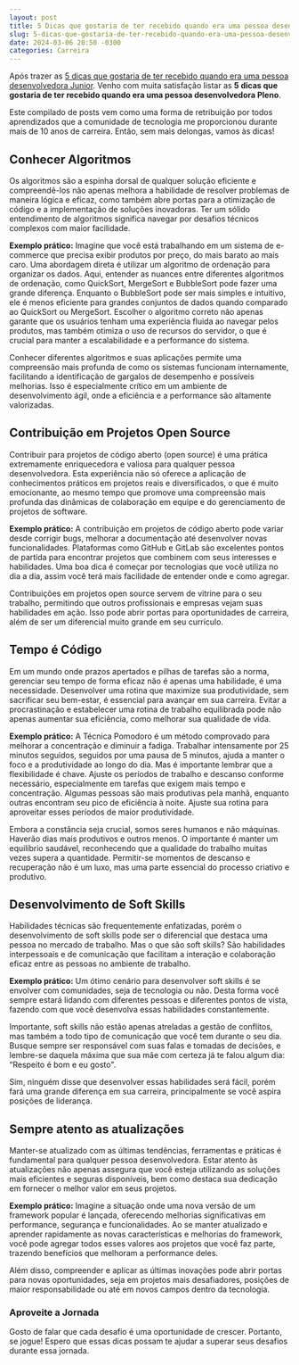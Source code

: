 ```yaml
---
layout: post
title: 5 Dicas que gostaria de ter recebido quando era uma pessoa desenvolvedora Pleno
slug: 5-dicas-que-gostaria-de-ter-recebido-quando-era-uma-pessoa-desenvolvedora-pleno
date: 2024-03-06 20:50 -0300
categories: Carreira
---
```


Após trazer as [5 dicas que gostaria de ter recebido quando era uma pessoa desenvolvedora Junior](https://muriloviana.me/posts/5-dicas-que-gostaria-de-ter-recebido-quando-era-uma-pessoa-desenvolvedora-junior/). Venho com muita satisfação listar as __5 dicas que gostaria de ter recebido quando era uma pessoa desenvolvedora Pleno__.

Este compilado de posts vem como uma forma de retribuição por todos aprendizados que a comunidade de tecnologia me proporcionou durante mais de 10 anos de carreira. Então, sem mais delongas, vamos às dicas!

## Conhecer Algoritmos

Os algoritmos são a espinha dorsal de qualquer solução eficiente e compreendê-los não apenas melhora a habilidade de resolver problemas de maneira lógica e eficaz, como também abre portas para a otimização de código e a implementação de soluções inovadoras. Ter um sólido entendimento de algoritmos significa navegar por desafios técnicos complexos com maior facilidade.

__Exemplo prático:__ Imagine que você está trabalhando em um sistema de e-commerce que precisa exibir produtos por preço, do mais barato ao mais caro. Uma abordagem direta é utilizar um algoritmo de ordenação para organizar os dados. Aqui, entender as nuances entre diferentes algoritmos de ordenação, como QuickSort, MergeSort e BubbleSort pode fazer uma grande diferença. Enquanto o BubbleSort pode ser mais simples e intuitivo, ele é menos eficiente para grandes conjuntos de dados quando comparado ao QuickSort ou MergeSort. Escolher o algoritmo correto não apenas garante que os usuários tenham uma experiência fluida ao navegar pelos produtos, mas também otimiza o uso de recursos do servidor, o que é crucial para manter a escalabilidade e a performance do sistema.

Conhecer diferentes algoritmos e suas aplicações permite uma compreensão mais profunda de como os sistemas funcionam internamente, facilitando a identificação de gargalos de desempenho e possíveis melhorias. Isso é especialmente crítico em um ambiente de desenvolvimento ágil, onde a eficiência e a performance são altamente valorizadas.

## Contribuição em Projetos Open Source

Contribuir para projetos de código aberto (open source) é uma prática extremamente enriquecedora e valiosa para qualquer pessoa desenvolvedora. Esta experiência não só oferece a aplicação de conhecimentos práticos em projetos reais e diversificados, o que é muito emocionante, ao mesmo tempo que promove uma compreensão mais profunda das dinâmicas de colaboração em equipe e do gerenciamento de projetos de software.

__Exemplo prático:__ A contribuição em projetos de código aberto pode variar desde corrigir bugs, melhorar a documentação até desenvolver novas funcionalidades. Plataformas como GitHub e GitLab são excelentes pontos de partida para encontrar projetos que combinem com seus interesses e habilidades. Uma boa dica é começar por tecnologias que você utiliza no dia a dia, assim você terá mais facilidade de entender onde e como agregar.

Contribuições em projetos open source servem de vitrine para o seu trabalho, permitindo que outros profissionais e empresas vejam suas habilidades em ação. Isso pode abrir portas para oportunidades de carreira, além de ser um diferencial muito grande em seu currículo.

## Tempo é Código

Em um mundo onde prazos apertados e pilhas de tarefas são a norma, gerenciar seu tempo de forma eficaz não é apenas uma habilidade, é uma necessidade. Desenvolver uma rotina que maximize sua produtividade, sem sacrificar seu bem-estar, é essencial para avançar em sua carreira. Evitar a procrastinação e estabelecer uma rotina de trabalho equilibrada pode não apenas aumentar sua eficiência, como melhorar sua qualidade de vida.

__Exemplo prático:__ A Técnica Pomodoro é um método comprovado para melhorar a concentração e diminuir a fadiga. Trabalhar intensamente por 25 minutos seguidos, seguidos por uma pausa de 5 minutos, ajuda a manter o foco e a produtividade ao longo do dia. Mas é importante lembrar que a flexibilidade é chave. Ajuste os períodos de trabalho e descanso conforme necessário, especialmente em tarefas que exigem mais tempo e concentração. Algumas pessoas são mais produtivas pela manhã, enquanto outras encontram seu pico de eficiência à noite. Ajuste sua rotina para aproveitar esses períodos de maior produtividade.

Embora a constância seja crucial, somos seres humanos e não máquinas. Haverão dias mais produtivos e outros menos. O importante é manter um equilíbrio saudável, reconhecendo que a qualidade do trabalho muitas vezes supera a quantidade. Permitir-se momentos de descanso e recuperação não é um luxo, mas uma parte essencial do processo criativo e produtivo.

## Desenvolvimento de Soft Skills

Habilidades técnicas são frequentemente enfatizadas, porém o desenvolvimento de soft skills pode ser o diferencial que destaca uma pessoa no mercado de trabalho. Mas o que são soft skills? São habilidades interpessoais e de comunicação que facilitam a interação e colaboração eficaz entre as pessoas no ambiente de trabalho.

__Exemplo prático:__ Um ótimo cenário para desenvolver soft skills é se envolver com comunidades, seja de tecnologia ou não. Desta forma você sempre estará lidando com diferentes pessoas e diferentes pontos de vista, fazendo com que você desenvolva essas habilidades constantemente.

Importante, soft skills não estão apenas atreladas a gestão de conflitos, mas também a todo tipo de comunicação que você tem durante o seu dia. Busque sempre ser responsável com suas falas e tomadas de decisões, e lembre-se daquela máxima que sua mãe com certeza já te falou algum dia: “Respeito é bom e eu gosto".

Sim, ninguém disse que desenvolver essas habilidades será fácil, porém fará uma grande diferença em sua carreira, principalmente se você aspira posições de liderança.

## Sempre atento as atualizações

Manter-se atualizado com as últimas tendências, ferramentas e práticas é fundamental para qualquer pessoa desenvolvedora. Estar atento às atualizações não apenas assegura que você esteja utilizando as soluções mais eficientes e seguras disponíveis, bem como destaca sua dedicação em fornecer o melhor valor em seus projetos.

__Exemplo prático:__ Imagine a situação onde uma nova versão de um framework popular é lançada, oferecendo melhorias significativas em performance, segurança e funcionalidades. Ao se manter atualizado e aprender rapidamente as novas características e melhorias do framework, você pode agregar todos esses valores aos projetos que você faz parte, trazendo benefícios que melhoram a performance deles.

Além disso, compreender e aplicar as últimas inovações pode abrir portas para novas oportunidades, seja em projetos mais desafiadores, posições de maior responsabilidade ou até em novos campos dentro da tecnologia.

### Aproveite a Jornada

Gosto de falar que cada desafio é uma oportunidade de crescer. Portanto, se jogue! Espero que essas dicas possam te ajudar a superar seus desafios durante essa jornada.